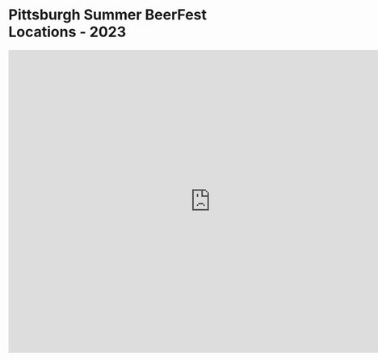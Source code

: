 # Pittsburgh Summer BeerFest Locations - 2023

<iframe width="800" height="600" frameborder="0" allowfullscreen src="https://arcg.is/iPnXq0"></iframe>

